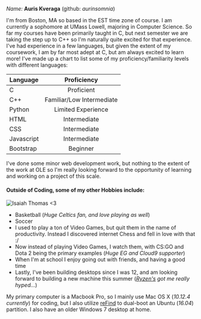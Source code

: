 *Name:* __Auris Kveraga__ (github: _aurinsomnia_)

I'm from Boston, MA so based in the EST time zone of course. I am currently a sophomore at UMass Lowell, majoring in Computer Science. So far my courses have been primarily taught in C, but next semester we are taking the step up to C++ so I'm naturally quite excited for that experience. I've had experience in a few languages, but given the extent of my coursework, I am by far most adept at C, but am always excited to learn more! I've made up a chart to list some of my proficiency/familiarity levels with different languages:


| Language      | Proficiency   |
| ------------- |:-------------:|
| C             | Proficient |
| C++           | Familiar/Low Intermediate    |
| Python        | Limited Experience     |
| HTML          | Intermediate     |
| CSS           | Intermediate     |
| Javascript    | Intermediate    |
| Bootstrap     | Beginner     |

I've done some minor web development work, but nothing to the extent of the work at OLE so I'm really looking forward to the opportunity of learning and working on a project of this scale. 

#### Outside of Coding, some of my other Hobbies include: ####

![Isaiah Thomas <3](http://i.cdn.turner.com/drp/nba/celtics/sites/default/files/styles/story_main_photo/public/170429thomas2.jpg?itok=3UQ3hgEP)

* Basketball (_Huge Celtics fan, and love playing as well_)
* Soccer
* I used to play a ton of Video Games, but quit them in the name of productivity. Instead I discovered internet Chess and fell in love with that :/
* Now instead of playing Video Games, I watch them, with CS:GO and Dota 2 being the primary examples (*Huge EG and Cloud9 supporter*)
* When I'm at school I enjoy going out with friends, and having a good time
* Lastly, I've been building desktops since I was 12, and am looking forward to building a new machine this summer (*[Ryzen's](https://www.amd.com/en/ryzen) got me really hyped...*)

My primary computer is a Macbook Pro, so I mainly use Mac OS X (*10.12.4 currently*) for coding, but I also utilize [reFind](http://www.rodsbooks.com/refind/) to dual-boot an Ubuntu (_16.04_) partition. I also have an older Windows 7 desktop at home.
